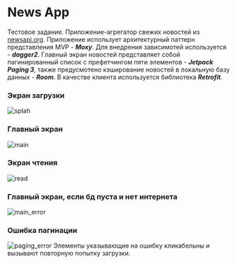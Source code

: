 # News App
Тестовое задание. Приложение-агрегатор свежих новостей из [newsapi.org](https://newsapi.org).
Приложение использует архитектурный паттерн представления MVP - ***Moxy***. Для внедрения зависимотей используется - ***dagger2***.
Главный экран новостей представляет собой пагинированный список с префетчингом пяти элементов - ***Jetpack Paging 3***, также предусмотено кэширование новостей в локальную базу данных - ***Room***.
В качестве клиента используется библиотека ***Retrofit***.
### Экран загрузки
![splah](https://sun9-26.userapi.com/impg/6GyN39sjtz01cZoObgqhFkU8MVjhLIOhCJp0ew/eBFxMfrj8Z8.jpg?size=486x1080&quality=96&sign=569f4b1d66f12a1bca77a74d18b3eb2a&type=album)
### Главный экран
![main](https://sun9-86.userapi.com/impg/UsmagFTbhFAPyhXp1wgeasXd4f1wYRCKJDfKmg/lF-W90rlnUI.jpg?size=486x1080&quality=96&sign=90ad4098c93bb2f43ed55011240a5416&type=album)
### Экран чтения
![read](https://sun9-26.userapi.com/impg/LCcOI6X4vfOSyC6iI-nRRVW2cWmto4aXujDEpA/DgNTcYGG64k.jpg?size=486x1080&quality=96&sign=8ce3742a02aaa82c0a06b21fbbfbcc66&type=album)
### Главный экран, если бд пуста и нет интернета
![main_error](https://sun9-40.userapi.com/impg/GYOcw6cIKXpbWR6bOYIwVONytHpTt_EMNmqcPA/p1DqhibHVMY.jpg?size=486x1080&quality=96&sign=f80ed7fb1973f0286131b5a305960284&type=album)
### Ошибка пагинации
![paging_error](https://sun9-67.userapi.com/impg/iLKCjkgq0WOey4Xo9CKx7RWUhtgzxduIzvhFOQ/fnfLIb67XdQ.jpg?size=486x1080&quality=96&sign=5d17da4f2f828503b9d0d3723cbfca9c&type=album)
Элементы указывающие на ошибку кликабельны и вызывают повторную попытку загрузки.

